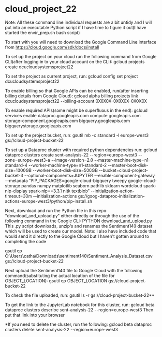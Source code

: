 # cloud_project_22

Note: All these command line individual requests are a bit untidy and I will put into an executable Python script if I have time to figure it out(I have started the envir_prep.sh bash script)

To start with you will need to download the Google Command Line interface from https://cloud.google.com/sdk/docs/install

To set up the project on your cloud run the following command from Google CLI(after logging in to your cloud account on the CLI):
gcloud projects create dcucloudsystemsproject22

To set the project as current project, run:
gcloud config set project dcucloudsystemsproject22

To enable billing so that Google APIs can be enabled, run(after inserting billing details from Google Cloud):
gcloud alpha billing projects link dcucloudsystemsproject22 --billing-account 0X0X0X-0X0X0X-0X0X0X

To enable required APIs(some might be superfluous in the end):
gcloud services enable dataproc.googleapis.com compute.googleapis.com storage-component.googleapis.com bigquery.googleapis.com bigquerystorage.googleapis.com

To set up the project bucket, run:
gsutil mb -c standard -l europe-west3 gs://cloud-project-bucket-22

To set up a Dataproc cluster with required python dependencies run:
gcloud dataproc clusters create sent-analysis-22 --region=europe-west3 --zone=europe-west3-a --image-version=2.0 --master-machine-type=n1-standard-4  --worker-machine-type=n1-standard-2 --master-boot-disk-size=1000GB --worker-boot-disk-size=500GB --bucket=cloud-project-bucket-3 --optional-components=JUPYTER --enable-component-gateway --metadata “PIP_PACKAGES=google-cloud-bigquery tweepy google-cloud-storage pandas numpy matplotlib seaborn pathlib sklearn wordcloud spark-nlp-display spark-nlp==3.3.1 nltk textblob” --initialization-action-timeout=30m --initialization-actions gs://goog-dataproc-initialization-actions-europe-west3/python/pip-install.sh

Next, download and run the Python file in this repo "download_and_upload.py" either directly or through the use of the following command in the Google CLI:
PYTHON download_and_upload.py
This .py script downloads, unzip's and renames the Sentiment140 dataset which will be used to create our model. Note: I also have included code that would send it directly to the Google Cloud but I haven't gotten around to completing the code

gsutil cp C:\Users\catha\Downloads\sentiment140\Sentiment_Analysis_Dataset.csv gs://cloud-project-bucket-22

Next upload the Sentiment140 file to Google Cloud with the following command(substituting the actual location of the file for OBJECT_LOCATION):
gsutil cp OBJECT_LOCATION gs://cloud-project-bucket-22

To check the file uploaded, run:
gsutil ls -r gs://cloud-project-bucket-22**

To get the link to the JupyterLab notebook for this cluster, run:
gcloud beta dataproc clusters describe sent-analysis-22 --region=europe-west3
Then put that link into your browser

*If you need to delete the cluster, run the following:
gcloud beta dataproc clusters delete sent-analysis-22 --region=europe-west3
